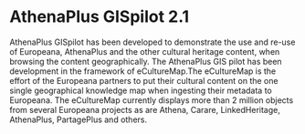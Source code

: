 # AthenaPlus GISpilot 2.1
AthenaPlus GISpilot has been developed to demonstrate the use and re-use of Europeana, AthenaPlus and the other cultural heritage content, when browsing the content geographically. The AthenaPlus GIS pilot has been development in the framework of eCultureMap.The eCultureMap is the effort of the Europeana partners to put their cultural content on the one single geographical knowledge map when ingesting their metadata to Europeana. The eCultureMap currently displays more than 2 million objects from several Europeana projects as are Athena, Carare, LinkedHeritage, AthenaPlus, PartagePlus and others.
